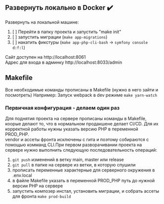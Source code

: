 ## Развернуть локально в Docker :heavy_check_mark:
Развернуть на локальной машине:
1) [ ] Перейти в папку проекта и запустить "make init"
2) [ ] запустить миграции (``make app-migrations``)
3) [ ] накатить фикстуры (``make app-php-cli-bash`` -> ``symfony console d:f:l``)

Сайт доступен на http://localhost:8061 \
Адрес для входа в админку http://localhost:8033/admin

## Makefile
Все необходимые команды прописаны в Makefile (нужно в него зайти и посмотреть)
Например:
Запуск webpack в dev режиме
```make yarn-watch```

### Первичная конфигурация - делаем один раз

Для поднятия проекта на сервере прописаны команды в Makefile, коорые делают то, что в нормальном продакшене
делает CI/CD. Для их корректной работы нужны указать версию PHP в переменной PROD_PHP. \
vendor и ассеты фронта исключены с гита и поэтому собираются с помощью комманд CLI.При первом разворачивании проекта на 
сервере нужно выполнить следующую последовательность операций:

1) ```git push``` изменений в ветку main, master или release
2) ```git pull``` в папке на сервере из ветки, в которую спушили
3) прописать переменные характерные для серверного окружения в .env.local
4) в файле Makefile указать в переменной PROD_PHP путь до нужной версии PHP на сервере
5) запустить композер инстал, установить миграции, и собрать ассеты для фронта ```make prod-build```

